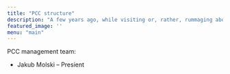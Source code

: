 ```yaml
---
title: "PCC structure"
description: "A few years ago, while visiting or, rather, rummaging about Notre-Dame, the author of this book found, in an obscure nook of one of the towers, the following word, engraved by hand upon the wall: —ANANKE."
featured_image: ''
menu: "main"
---
```


PCC management team:
- Jakub Molski – Presient
